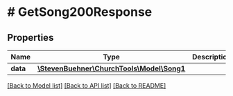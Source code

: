# # GetSong200Response

## Properties

Name | Type | Description | Notes
------------ | ------------- | ------------- | -------------
**data** | [**\StevenBuehner\ChurchTools\Model\Song1**](Song1.md) |  | [optional]

[[Back to Model list]](../../README.md#models) [[Back to API list]](../../README.md#endpoints) [[Back to README]](../../README.md)
